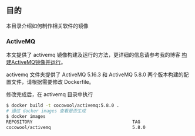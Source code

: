 ## 目的

本目录介绍如何制作相关软件的镜像

### ActiveMQ

本文提供了 activemq 镜像构建及运行的方法，更详细的信息请参考我的博客 [构建ActiveMQ镜像并运行](http://www.edulinks.cn/2021/10/21/20211021-make-activemq-docker-image/)。

activemq 文件夹提供了 ActiveMQ 5.16.3 和 ActiveMQ 5.8.0 两个版本构建的配置文件，请根据需要修改 Dockerfile。

修改完成后，在 activemq 目录中执行

```sh
$ docker build -t cocowool/activemq:5.8.0 .
# 通过 docker images 查看是否生成
$ docker images
REPOSITORY                                      TAG                     IMAGE ID       CREATED         SIZE
cocowool/activemq                               5.8.0                   f6bc0084d1a5   12 hours ago    661MB
```
